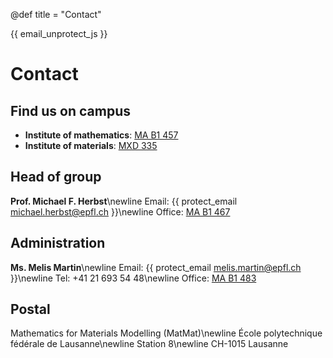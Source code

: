 @def title = "Contact"

{{ email_unprotect_js }}

# Contact

## Find us on campus
- **Institute of mathematics**: [MA B1 457](https://plan.epfl.ch/?room==MA%20B1%20457)
- **Institute of materials**: [MXD 335](https://plan.epfl.ch/?room==MXD%20335)

## Head of group
**Prof. Michael F. Herbst**\newline
Email: {{ protect_email michael.herbst@epfl.ch }}\newline
Office: [MA B1 467](https://plan.epfl.ch/?room==MA%20B1%20467)

## Administration
**Ms. Melis Martin**\newline
Email: {{ protect_email melis.martin@epfl.ch }}\newline
Tel: +41 21 693 54 48\newline
Office: [MA B1 483](http://plan.epfl.ch/?room==MA%20B1%20483)

## Postal
Mathematics for Materials Modelling (MatMat)\newline
École polytechnique fédérale de Lausanne\newline
Station 8\newline
CH-1015 Lausanne

